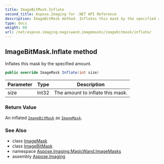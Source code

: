 ```yaml
---
title: ImageBitMask.Inflate
second_title: Aspose.Imaging for .NET API Reference
description: ImageBitMask method. Inflates this mask by the specified amount
type: docs
weight: 60
url: /net/aspose.imaging.magicwand.imagemasks/imagebitmask/inflate/
---
```

## ImageBitMask.Inflate method

Inflates this mask by the specified amount.

```csharp
public override ImageMask Inflate(int size)
```

| Parameter | Type | Description |
| --- | --- | --- |
| size | Int32 | The amount to inflate this mask. |

### Return Value

An inflated [`ImageBitMask`](../) as [`ImageMask`](../../imagemask/).

### See Also

* class [ImageMask](../../imagemask/)
* class [ImageBitMask](../)
* namespace [Aspose.Imaging.MagicWand.ImageMasks](../../imagebitmask/)
* assembly [Aspose.Imaging](../../../)


